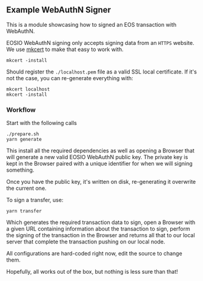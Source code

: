 ## Example WebAuthN Signer

This is a module showcasing how to signed an EOS transaction with WebAuthN.

EOSIO WebAuthN signing only accepts signing data from an `HTTPS` website. We use
[mkcert](https://github.com/FiloSottile/mkcert) to make that easy to work with.

    mkcert -install

Should register the `./localhost.pem` file as a valid SSL local certificate. If it's
not the case, you can re-generate everything with:

    mkcert localhost
    mkcert -install

### Workflow

Start with the following calls

    ./prepare.sh
    yarn generate

This install all the required dependencies as well as opening a Browser that
will generate a new valid EOSIO WebAuthN public key. The private key is kept
in the Browser paired with a unique identifier for when we will signing something.

Once you have the public key, it's written on disk, re-generating it overwrite
the current one.

To sign a transfer, use:

    yarn transfer

Which generates the required transaction data to sign, open a Browser
with a given URL containing information about the transaction to sign,
perform the signing of the transaction in the Browser and returns
all that to our local server that complete the transaction pushing
on our local node.

All configurations are hard-coded right now, edit the source to change
them.

Hopefully, all works out of the box, but nothing is less sure than
that!

